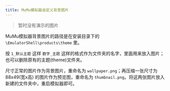 ```yaml
---
title: MuMu模拟器自定义背景图片
---
```


> 暂时没有演示的图片

MuMu模拟器背景图片的路径是在安装目录下的 `\EmulatorShell\products\theme` 里。

按 `1_默认主题` 这样 `数字_主题` 这样的格式作为文件夹的名字，里面用来放入图片；也可以删除原有的主题(theme)文件夹。

尺寸正常的图片作为背景图片，重命名为 `wallpaper.png`；再压缩一张尺寸为 88x49(宽x高) 的图片作为预览图，重命名为 `thumbnail.png`。将这两张图片放入新建的文件夹中，重启模拟器即可。